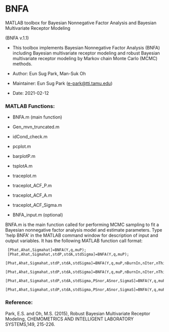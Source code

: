 # BNFA

MATLAB toolbox for Bayesian Nonnegative Factor Analysis and Bayesian Multivariate Receptor Modeling

(BNFA v.1.1)

* This toolbox implements Bayesian Nonnegative Factor Analysis (BNFA) including Bayesian multivariate receptor modeling and robust Bayesian multivariate receptor modeling by Markov chain Monte Carlo (MCMC) methods.

* Author: Eun Sug Park, Man-Suk Oh

* Maintainer: Eun Sug Park (e-park@tti.tamu.edu)

* Date: 2021-02-12


###  MATLAB Functions:

* BNFA.m (main function) 
 
* Gen_mvn_truncated.m
 
* idCond_check.m
 
* pcplot.m
 
* barplotP.m
 
* tsplotA.m

* traceplot.m
 
* traceplot_ACF_P.m

* traceplot_ACF_A.m

* traceplot_ACF_Sigma.m

* BNFA_input.m (optional)

BNFA.m is the main function called for performing MCMC sampling to fit a Bayesian nonnegative factor analysis model and estimate parameters. Type 'help BNFA' in the MATLAB command window for description of input and output variables. It has the following MATLAB function call format:
    
```{r}
 [Phat,Ahat,Sigmahat]=BNFA(Y,q,muP);
 [Phat,Ahat,Sigmahat,stdP,stdA,stdSigma]=BNFA(Y,q,muP);
 [Phat,Ahat,Sigmahat,stdP,stdA,stdSigma]=BNFA(Y,q,muP,nBurnIn,nIter,nThin);
 [Phat,Ahat,Sigmahat,stdP,stdA,stdSigma]=BNFA(Y,q,muP,nBurnIn,nIter,nThin,errdist,df,varP_free,xi,Omega,a0,b0,alpha);
 [Phat,Ahat,Sigmahat,stdP,stdA,stdSigma,PSnor,ASnor,SigmaS]=BNFA(Y,q,muP,nBurnIn,nIter,nThin,errdist,df,varP_free,xi,Omega,a0,b0,alpha);
 [Phat,Ahat,Sigmahat,stdP,stdA,stdSigma,PSnor,ASnor,SigmaS]=BNFA(Y,q,muP,nBurnIn,nIter,nThin,errdist,df,varP_free,xi,Omega,a0,b0,alpha,species_name);
```

 
### Reference:

 Park, E.S. and Oh, M.S. (2015), Robust Bayesian Multivariate Receptor Modeling,
 CHEMOMETRICS AND INTELLIGENT LABORATORY SYSTEMS,149, 215-226.

